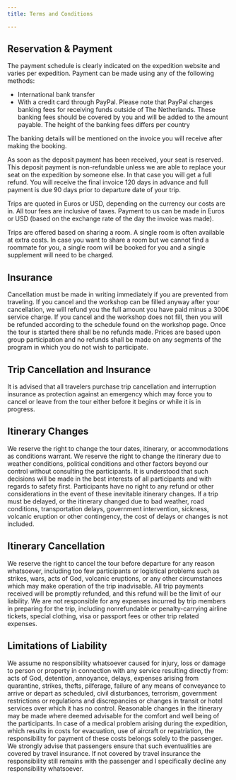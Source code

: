 ```yaml
---
title: Terms and Conditions

---
```

## Reservation & Payment

The payment schedule is clearly indicated on the expedition website and varies per expedition. Payment can be made using any of the following methods:

* International bank transfer
* With a credit card through PayPal. Please note that PayPal charges banking fees for receiving funds outside of The Netherlands. These banking fees should be covered by you and will be added to the amount payable. The height of the banking fees differs per country

The banking details will be mentioned on the invoice you will receive after making the booking.

As soon as the deposit payment has been received, your seat is reserved. This deposit payment is non-refundable unless we are able to replace your seat on the expedition by someone else. In that case you will get a full refund. You will receive the final invoice 120 days in advance and full payment is due 90 days prior to departure date of your trip.

Trips are quoted in Euros or USD, depending on the currency our costs are in. All tour fees are inclusive of taxes. Payment to us can be made in Euros or USD (based on the exchange rate of the day the invoice was made).

Trips are offered based on sharing a room. A single room is often available at extra costs. In case you want to share a room but we cannot find a roommate for you, a single room will be booked for you and a single supplement will need to be charged.

## Insurance 

Cancellation must be made in writing immediately if you are prevented from traveling. If you cancel and the workshop can be filled anyway after your cancellation, we will refund you the full amount you have paid minus a 300€ service charge. If you cancel and the workshop does not fill, then you will be refunded according to the schedule found on the workshop page. Once the tour is started there shall be no refunds made. Prices are based upon group participation and no refunds shall be made on any segments of the program in which you do not wish to participate.

## Trip Cancellation and Insurance

It is advised that all travelers purchase trip cancellation and interruption insurance as protection against an emergency which may force you to cancel or leave from the tour either before it begins or while it is in progress.

## Itinerary Changes

We reserve the right to change the tour dates, itinerary, or accommodations as conditions warrant. We reserve the right to change the itinerary due to weather conditions, political conditions and other factors beyond our control without consulting the participants. It is understood that such decisions will be made in the best interests of all participants and with regards to safety first. Participants have no right to any refund or other considerations in the event of these inevitable itinerary changes. If a trip must be delayed, or the itinerary changed due to bad weather, road conditions, transportation delays, government intervention, sickness, volcanic eruption or other contingency, the cost of delays or changes is not included.

## Itinerary Cancellation

We reserve the right to cancel the tour before departure for any reason whatsoever, including too few participants or logistical problems such as strikes, wars, acts of God, volcanic eruptions, or any other circumstances which may make operation of the trip inadvisable. All trip payments received will be promptly refunded, and this refund will be the limit of our liability. We are not responsible for any expenses incurred by trip members in preparing for the trip, including nonrefundable or penalty-carrying airline tickets, special clothing, visa or passport fees or other trip related expenses.

## Limitations of Liability

We assume no responsibility whatsoever caused for injury, loss or damage to person or property in connection with any service resulting directly from: acts of God, detention, annoyance, delays, expenses arising from quarantine, strikes, thefts, pilferage, failure of any means of conveyance to arrive or depart as scheduled, civil disturbances, terrorism, government restrictions or regulations and discrepancies or changes in transit or hotel services over which it has no control. Reasonable changes in the itinerary may be made where deemed advisable for the comfort and well being of the participants. In case of a medical problem arising during the expedition, which results in costs for evacuation, use of aircraft or repatriation, the responsibility for payment of these costs belongs solely to the passenger. We strongly advise that passengers ensure that such eventualities are covered by travel insurance. If not covered by travel insurance the responsibility still remains with the passenger and I specifically decline any responsibility whatsoever.